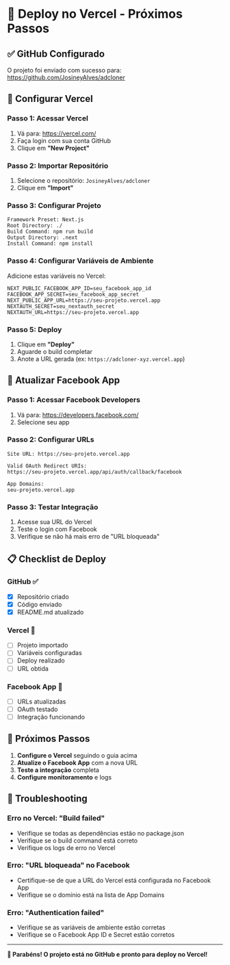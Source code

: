 # 🚀 Deploy no Vercel - Próximos Passos

## ✅ GitHub Configurado

O projeto foi enviado com sucesso para: https://github.com/JosineyAlves/adcloner

## 🔧 Configurar Vercel

### **Passo 1: Acessar Vercel**
1. Vá para: https://vercel.com/
2. Faça login com sua conta GitHub
3. Clique em **"New Project"**

### **Passo 2: Importar Repositório**
1. Selecione o repositório: `JosineyAlves/adcloner`
2. Clique em **"Import"**

### **Passo 3: Configurar Projeto**
```
Framework Preset: Next.js
Root Directory: ./
Build Command: npm run build
Output Directory: .next
Install Command: npm install
```

### **Passo 4: Configurar Variáveis de Ambiente**
Adicione estas variáveis no Vercel:

```
NEXT_PUBLIC_FACEBOOK_APP_ID=seu_facebook_app_id
FACEBOOK_APP_SECRET=seu_facebook_app_secret
NEXT_PUBLIC_APP_URL=https://seu-projeto.vercel.app
NEXTAUTH_SECRET=seu_nextauth_secret
NEXTAUTH_URL=https://seu-projeto.vercel.app
```

### **Passo 5: Deploy**
1. Clique em **"Deploy"**
2. Aguarde o build completar
3. Anote a URL gerada (ex: `https://adcloner-xyz.vercel.app`)

## 🔗 Atualizar Facebook App

### **Passo 1: Acessar Facebook Developers**
1. Vá para: https://developers.facebook.com/
2. Selecione seu app

### **Passo 2: Configurar URLs**
```
Site URL: https://seu-projeto.vercel.app

Valid OAuth Redirect URIs:
https://seu-projeto.vercel.app/api/auth/callback/facebook

App Domains:
seu-projeto.vercel.app
```

### **Passo 3: Testar Integração**
1. Acesse sua URL do Vercel
2. Teste o login com Facebook
3. Verifique se não há mais erro de "URL bloqueada"

## 📋 Checklist de Deploy

### **GitHub** ✅
- [x] Repositório criado
- [x] Código enviado
- [x] README.md atualizado

### **Vercel** 🔄
- [ ] Projeto importado
- [ ] Variáveis configuradas
- [ ] Deploy realizado
- [ ] URL obtida

### **Facebook App** 🔄
- [ ] URLs atualizadas
- [ ] OAuth testado
- [ ] Integração funcionando

## 🎯 Próximos Passos

1. **Configure o Vercel** seguindo o guia acima
2. **Atualize o Facebook App** com a nova URL
3. **Teste a integração** completa
4. **Configure monitoramento** e logs

## 🚨 Troubleshooting

### **Erro no Vercel: "Build failed"**
- Verifique se todas as dependências estão no package.json
- Verifique se o build command está correto
- Verifique os logs de erro no Vercel

### **Erro: "URL bloqueada" no Facebook**
- Certifique-se de que a URL do Vercel está configurada no Facebook App
- Verifique se o domínio está na lista de App Domains

### **Erro: "Authentication failed"**
- Verifique se as variáveis de ambiente estão corretas
- Verifique se o Facebook App ID e Secret estão corretos

---

**🎉 Parabéns! O projeto está no GitHub e pronto para deploy no Vercel!** 
